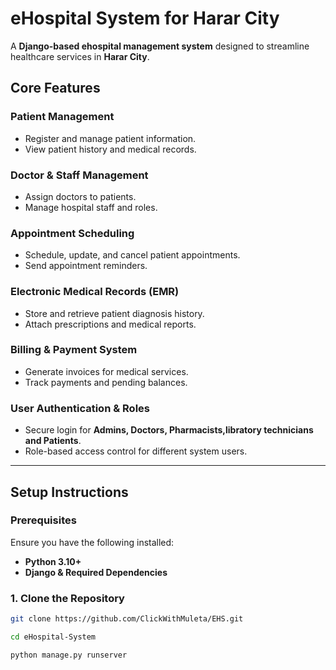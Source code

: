 # eHospital System for Harar City

A **Django-based ehospital management system** designed to streamline healthcare services in **Harar City**.

## Core Features

### Patient Management
- Register and manage patient information.
- View patient history and medical records.

### Doctor & Staff Management
- Assign doctors to patients.
- Manage hospital staff and roles.

### Appointment Scheduling
- Schedule, update, and cancel patient appointments.
- Send appointment reminders.

### Electronic Medical Records (EMR)
- Store and retrieve patient diagnosis history.
- Attach prescriptions and medical reports.

### Billing & Payment System
- Generate invoices for medical services.
- Track payments and pending balances.

### User Authentication & Roles
- Secure login for **Admins, Doctors, Pharmacists,libratory technicians and Patients**.
- Role-based access control for different system users.

---

## Setup Instructions

### Prerequisites
Ensure you have the following installed:
- **Python 3.10+**
- **Django & Required Dependencies**



### 1. Clone the Repository
```sh
git clone https://github.com/ClickWithMuleta/EHS.git
```
```sh
cd eHospital-System
```
```sh
python manage.py runserver
```
